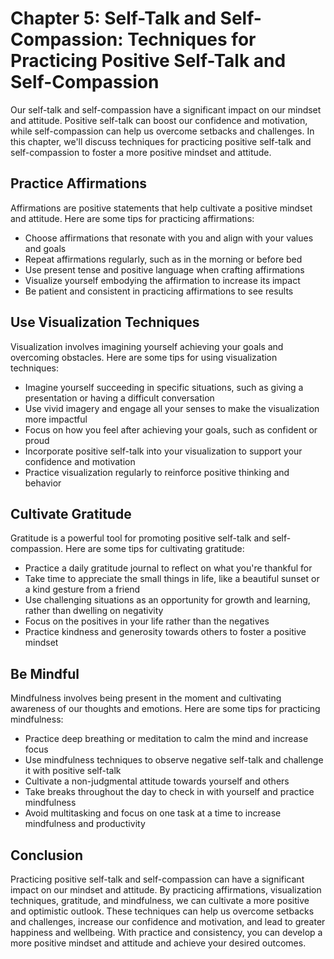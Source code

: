 Chapter 5: Self-Talk and Self-Compassion: Techniques for Practicing Positive Self-Talk and Self-Compassion
==========================================================================================================

Our self-talk and self-compassion have a significant impact on our mindset and attitude. Positive self-talk can boost our confidence and motivation, while self-compassion can help us overcome setbacks and challenges. In this chapter, we'll discuss techniques for practicing positive self-talk and self-compassion to foster a more positive mindset and attitude.

Practice Affirmations
---------------------

Affirmations are positive statements that help cultivate a positive mindset and attitude. Here are some tips for practicing affirmations:

* Choose affirmations that resonate with you and align with your values and goals
* Repeat affirmations regularly, such as in the morning or before bed
* Use present tense and positive language when crafting affirmations
* Visualize yourself embodying the affirmation to increase its impact
* Be patient and consistent in practicing affirmations to see results

Use Visualization Techniques
----------------------------

Visualization involves imagining yourself achieving your goals and overcoming obstacles. Here are some tips for using visualization techniques:

* Imagine yourself succeeding in specific situations, such as giving a presentation or having a difficult conversation
* Use vivid imagery and engage all your senses to make the visualization more impactful
* Focus on how you feel after achieving your goals, such as confident or proud
* Incorporate positive self-talk into your visualization to support your confidence and motivation
* Practice visualization regularly to reinforce positive thinking and behavior

Cultivate Gratitude
-------------------

Gratitude is a powerful tool for promoting positive self-talk and self-compassion. Here are some tips for cultivating gratitude:

* Practice a daily gratitude journal to reflect on what you're thankful for
* Take time to appreciate the small things in life, like a beautiful sunset or a kind gesture from a friend
* Use challenging situations as an opportunity for growth and learning, rather than dwelling on negativity
* Focus on the positives in your life rather than the negatives
* Practice kindness and generosity towards others to foster a positive mindset

Be Mindful
----------

Mindfulness involves being present in the moment and cultivating awareness of our thoughts and emotions. Here are some tips for practicing mindfulness:

* Practice deep breathing or meditation to calm the mind and increase focus
* Use mindfulness techniques to observe negative self-talk and challenge it with positive self-talk
* Cultivate a non-judgmental attitude towards yourself and others
* Take breaks throughout the day to check in with yourself and practice mindfulness
* Avoid multitasking and focus on one task at a time to increase mindfulness and productivity

Conclusion
----------

Practicing positive self-talk and self-compassion can have a significant impact on our mindset and attitude. By practicing affirmations, visualization techniques, gratitude, and mindfulness, we can cultivate a more positive and optimistic outlook. These techniques can help us overcome setbacks and challenges, increase our confidence and motivation, and lead to greater happiness and wellbeing. With practice and consistency, you can develop a more positive mindset and attitude and achieve your desired outcomes.
